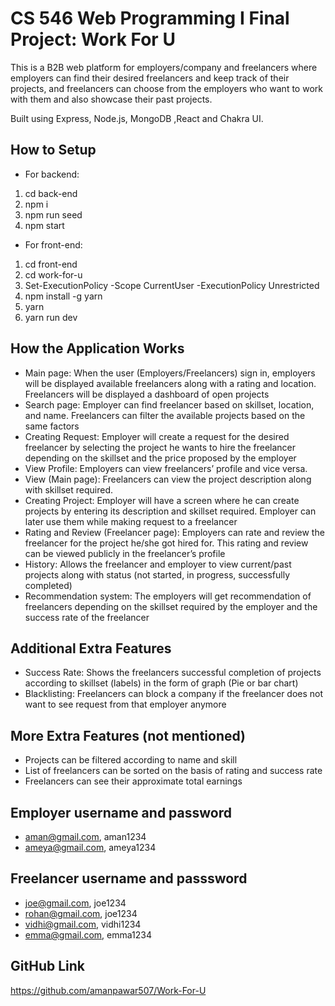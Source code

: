 
# CS 546 Web Programming I Final Project: Work For U
This is a B2B web platform for employers/company and freelancers where employers can 
find their desired freelancers and keep track of their projects, and freelancers can choose from the 
employers who want to work with them and also showcase their past projects.

Built using Express, Node.js, MongoDB ,React and Chakra UI.

## How to Setup 
- For backend:
1. cd back-end
2. npm i
3. npm run seed
4. npm start

- For front-end:
1. cd front-end
2. cd work-for-u
3. Set-ExecutionPolicy -Scope CurrentUser -ExecutionPolicy Unrestricted
4. npm install -g yarn
5. yarn
6. yarn run dev

## How the Application Works
- Main page: When the user (Employers/Freelancers) sign in, employers will be displayed 
available freelancers along with a rating and location. Freelancers will be displayed a dashboard 
of open projects
- Search page: Employer can find freelancer based on skillset, location, and name. Freelancers can 
filter the available projects based on the same factors
- Creating Request: Employer will create a request for the desired freelancer by selecting the 
project he wants to hire the freelancer depending on the skillset and the price proposed by the 
employer
- View Profile: Employers can view freelancers’ profile and vice versa.
- View (Main page): Freelancers can view the project description along with skillset required.
- Creating Project: Employer will have a screen where he can create projects by entering its 
description and skillset required. Employer can later use them while making request to a 
freelancer
- Rating and Review (Freelancer page): Employers can rate and review the freelancer for the 
project he/she got hired for. This rating and review can be viewed publicly in the freelancer’s 
profile
- History: Allows the freelancer and employer to view current/past projects along with status (not 
started, in progress, successfully completed)
- Recommendation system: The employers will get recommendation of freelancers depending on 
the skillset required by the employer and the success rate of the freelancer


## Additional Extra Features
- Success Rate: Shows the freelancers successful completion of projects according to skillset 
(labels) in the form of graph (Pie or bar chart)
- Blacklisting: Freelancers can block a company if the freelancer does not want to see request 
from that employer anymore

## More Extra Features (not mentioned)
- Projects can be filtered according to name and skill
- List of freelancers can be sorted on the basis of rating and success rate
- Freelancers can see their approximate total earnings

## Employer username and password
- aman@gmail.com, aman1234
- ameya@gmail.com, ameya1234

## Freelancer username and passsword
- joe@gmail.com, joe1234
- rohan@gmail.com, joe1234
- vidhi@gmail.com, vidhi1234
- emma@gmail.com, emma1234

## GitHub Link
https://github.com/amanpawar507/Work-For-U
